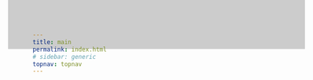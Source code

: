 ```yaml
---
title: main
permalink: index.html
# sidebar: generic
topnav: topnav
---
```


<style>
body {
  background-image: url('/docs/images/bak.png'); /*사용된 이미지 경로*/
  background-color: #cccccc;
  background-repeat: no-repeat; /* 이미지를 반복하지 않음 */
  height: 0px; /* 지정된 높이를 설정한다 */
  background-position: center; /* 이미지 중심 */
  background-size: cover; /* 전체 컨테이너를 덮도록 배경 이미지 크기 조정*/
  position: relative;
}



